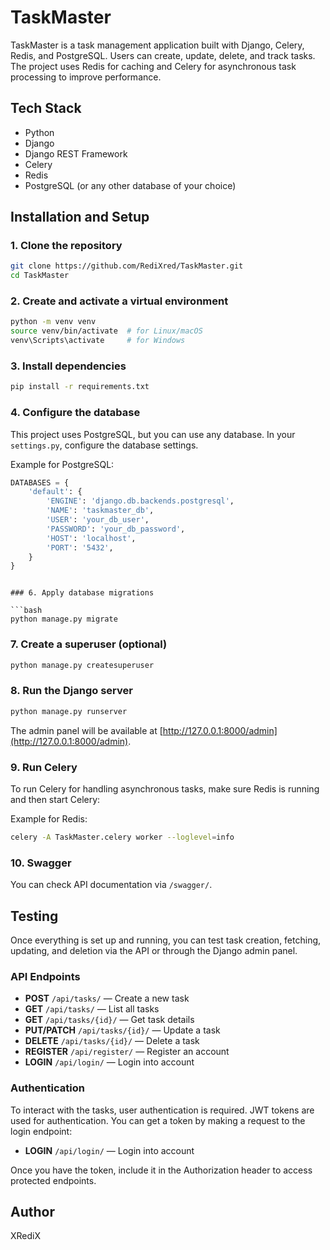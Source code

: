 # TaskMaster

TaskMaster is a task management application built with Django, Celery, Redis, and PostgreSQL. Users can create, update, delete, and track tasks. The project uses Redis for caching and Celery for asynchronous task processing to improve performance.

## Tech Stack

- Python
- Django
- Django REST Framework
- Celery
- Redis
- PostgreSQL (or any other database of your choice)

## Installation and Setup

### 1. Clone the repository

```bash
git clone https://github.com/RediXred/TaskMaster.git
cd TaskMaster
```

### 2. Create and activate a virtual environment

```bash
python -m venv venv
source venv/bin/activate  # for Linux/macOS
venv\Scripts\activate     # for Windows
```

### 3. Install dependencies

```bash
pip install -r requirements.txt
```

### 4. Configure the database

This project uses PostgreSQL, but you can use any database. In your `settings.py`, configure the database settings.

Example for PostgreSQL:

```python
DATABASES = {
    'default': {
        'ENGINE': 'django.db.backends.postgresql',
        'NAME': 'taskmaster_db',
        'USER': 'your_db_user',
        'PASSWORD': 'your_db_password',
        'HOST': 'localhost',
        'PORT': '5432',
    }
}
```

```

### 6. Apply database migrations

```bash
python manage.py migrate
```

### 7. Create a superuser (optional)

```bash
python manage.py createsuperuser
```

### 8. Run the Django server

```bash
python manage.py runserver
```

The admin panel will be available at [http://127.0.0.1:8000/admin](http://127.0.0.1:8000/admin).

### 9. Run Celery

To run Celery for handling asynchronous tasks, make sure Redis is running and then start Celery:

Example for Redis:

```bash
celery -A TaskMaster.celery worker --loglevel=info
```
### 10. Swagger

You can check API documentation via `/swagger/`.


## Testing

Once everything is set up and running, you can test task creation, fetching, updating, and deletion via the API or through the Django admin panel.

### API Endpoints

- **POST** `/api/tasks/` — Create a new task
- **GET** `/api/tasks/` — List all tasks
- **GET** `/api/tasks/{id}/` — Get task details
- **PUT/PATCH** `/api/tasks/{id}/` — Update a task
- **DELETE** `/api/tasks/{id}/` — Delete a task
- **REGISTER** `/api/register/` — Register an account
- **LOGIN** `/api/login/` — Login into account

### Authentication

To interact with the tasks, user authentication is required. JWT tokens are used for authentication. You can get a token by making a request to the login endpoint:
- **LOGIN** `/api/login/` — Login into account
  
Once you have the token, include it in the Authorization header to access protected endpoints.

## Author

XRediX

